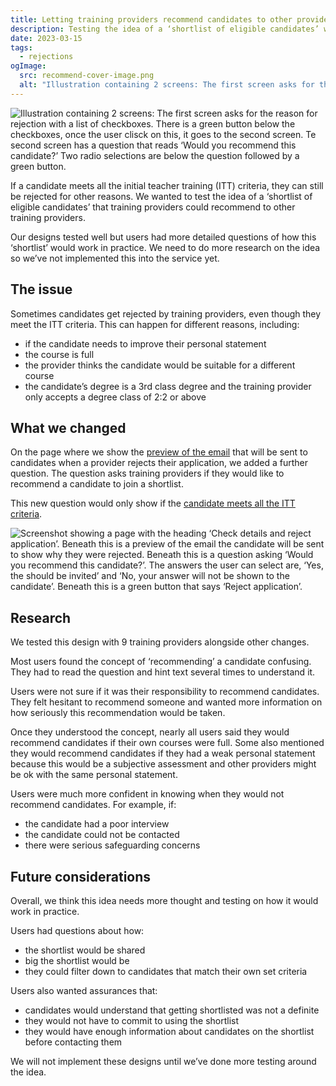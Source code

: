 ```yaml
---
title: Letting training providers recommend candidates to other providers
description: Testing the idea of a ‘shortlist of eligible candidates’ where training providers can recommend candidates to other providers.
date: 2023-03-15
tags:
  - rejections
ogImage:
  src: recommend-cover-image.png
  alt: "Illustration containing 2 screens: The first screen asks for the reason for rejection with a list of checkboxes. There is a green button below the checkboxes, once the user clisck on this, it goes to the second screen. Te second screen has a question that reads ‘Would you recommend this candidate? Two radio selections are below the question followed by a green button."
---
```


![Illustration containing 2 screens: The first screen asks for the reason for rejection with a list of checkboxes. There is a green button below the checkboxes, once the user clisck on this, it goes to the second screen. Te second screen has a question that reads ‘Would you recommend this candidate?’ Two radio selections are below the question followed by a green button.](recommend-cover-image.png)

If a candidate meets all the initial teacher training (ITT) criteria, they can still be rejected for other reasons. We wanted to test the idea of a ‘shortlist of eligible candidates’ that training providers could recommend to other training providers.

Our designs tested well but users had more detailed questions of how this ‘shortlist’ would work in practice. We need to do more research on the idea so we’ve not implemented this into the service yet.

## The issue

Sometimes candidates get rejected by training providers, even though they meet the ITT criteria. This can happen for different reasons, including:

- if the candidate needs to improve their personal statement
- the course is full
- the provider thinks the candidate would be suitable for a different course
- the candidate’s degree is a 3rd class degree and the training provider only accepts a degree class of 2:2 or above

## What we changed

On the page where we show the [preview of the email](/manage-teacher-training-applications/rejection-email-previews/) that will be sent to candidates when a provider rejects their application, we added a further question. The question asks training providers if they would like to recommend a candidate to join a shortlist.

This new question would only show if the [candidate meets all the ITT criteria](/manage-teacher-training-applications/helping-users-decide-if-candidates-meet-the-itt-criteria/).

![Screenshot showing a page with the heading ‘Check details and reject application’. Beneath this is a preview of the email the candidate will be sent to show why they were rejected. Beneath this is a question asking ‘Would you recommend this candidate?’. The answers the user can select are, ‘Yes, the should be invited’ and ‘No, your answer will not be shown to the candidate’. Beneath this is a green button that says ‘Reject application’.](recommend-candidate.png)

## Research

We tested this design with 9 training providers alongside other changes.

Most users found the concept of ‘recommending’ a candidate confusing. They had to read the question and hint text several times to understand it.

Users were not sure if it was their responsibility to recommend candidates. They felt hesitant to recommend someone and wanted more information on how seriously this recommendation would be taken.

Once they understood the concept, nearly all users said they would recommend candidates if their own courses were full. Some also mentioned they would recommend candidates if they had a weak personal statement because this would be a subjective assessment and other providers might be ok with the same personal statement.

Users were much more confident in knowing when they would not recommend candidates. For example, if:

- the candidate had a poor interview
- the candidate could not be contacted
- there were serious safeguarding concerns

## Future considerations

Overall, we think this idea needs more thought and testing on how it would work in practice.

Users had questions about how:

- the shortlist would be shared
- big the shortlist would be
- they could filter down to candidates that match their own set criteria

Users also wanted assurances that:

- candidates would understand that getting shortlisted was not a definite
- they would not have to commit to using the shortlist
- they would have enough information about candidates on the shortlist before contacting them

We will not implement these designs until we’ve done more testing around the idea.
